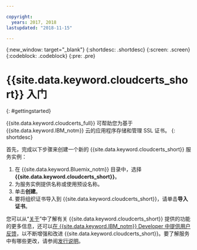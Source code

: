 ```yaml
---

copyright:
  years: 2017, 2018
lastupdated: "2018-11-15"

---
```

{:new_window: target="_blank"}
{:shortdesc: .shortdesc}
{:screen: .screen}
{:codeblock: .codeblock}
{:pre: .pre}

# {{site.data.keyword.cloudcerts_short}} 入门
{: #gettingstarted}

{{site.data.keyword.cloudcerts_full}} 可帮助您为基于 {{site.data.keyword.IBM_notm}} 云的应用程序存储和管理 SSL 证书。
{: shortdesc}

首先，完成以下步骤来创建一个新的 {{site.data.keyword.cloudcerts_short}} 服务实例：

1. 在 {{site.data.keyword.Bluemix_notm}} 目录中，选择 **{{site.data.keyword.cloudcerts_short}}**。
2. 为服务实例提供名称或使用预设名称。
3. 单击**创建**。
4. 要将组织证书导入到 {{site.data.keyword.cloudcerts_short}}，请单击**导入证书**。  

您可以从“[关于](about.html)”中了解有关 {{site.data.keyword.cloudcerts_short}} 提供的功能的更多信息，还可以[在 {{site.data.keyword.IBM_notm}} Developer 中提供用户反馈](troubleshooting.html#getting-help-and-support)，以不断增强和改进 {{site.data.keyword.cloudcerts_short}}。要了解服务中有哪些更改，请参阅[发行说明](release-notes.html)。
